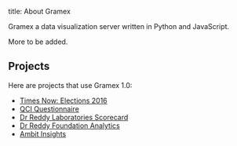 title: About Gramex

Gramex a data visualization server written in Python and JavaScript.

More to be added.

## Projects

Here are projects that use Gramex 1.0:

- [Times Now: Elections 2016](http://code.gramener.com/nikhil.kabbin/times-now)
- [QCI Questionnaire](http://code.gramener.com/fibinse/qci-questionnaire)
- [Dr Reddy Laboratories Scorecard](http://code.gramener.com/vijay.yellepeddi/DRL-ScoreCard)
- [Dr Reddy Foundation Analytics](http://code.gramener.com/vijay.yellepeddi/DRF_Analytics)
- [Ambit Insights](http://code.gramener.com/vivek.kumar/Ambit-Insights)
